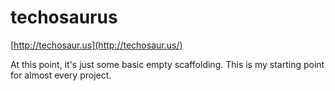 techosaurus
===

[http://techosaur.us](http://techosaur.us/)

At this point, it's just some basic empty scaffolding. This is my starting point for
almost every project.
